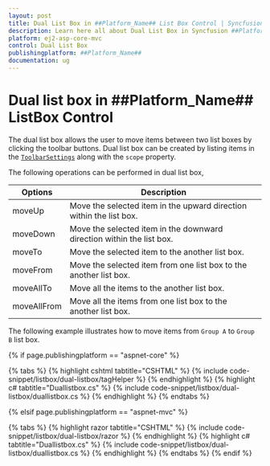 ```yaml
---
layout: post
title: Dual List Box in ##Platform_Name## List Box Control | Syncfusion
description: Learn here all about Dual List Box in Syncfusion ##Platform_Name## List Box component of Syncfusion Essential JS 2 and more.
platform: ej2-asp-core-mvc
control: Dual List Box
publishingplatform: ##Platform_Name##
documentation: ug
---
```



# Dual list box in ##Platform_Name## ListBox Control

The dual list box allows the user to move items between two list boxes by clicking the toolbar buttons. Dual list box can be created by listing items in the [`ToolbarSettings`](https://help.syncfusion.com/cr/cref_files/aspnetcore-js2/Syncfusion.EJ2~Syncfusion.EJ2.DropDowns.ListBox~ToolbarSettings.html) along with the `scope` property.

The following operations can be performed in dual list box,

| Options | Description |
|------|-------------|
| moveUp | Move the selected item in the upward direction within the list box. |
| moveDown | Move the selected item in the downward direction within the list box. |
| moveTo |  Move the selected item to the another list box. |
| moveFrom | Move the selected item from one list box to the another list box. |
| moveAllTo | Move all the items to the another list box. |
| moveAllFrom |  Move all the items from one list box to the another list box. |

The following example illustrates how to move items from `Group A` to `Group B` list box.

{% if page.publishingplatform == "aspnet-core" %}

{% tabs %}
{% highlight cshtml tabtitle="CSHTML" %}
{% include code-snippet/listbox/dual-listbox/tagHelper %}
{% endhighlight %}
{% highlight c# tabtitle="Duallistbox.cs" %}
{% include code-snippet/listbox/dual-listbox/duallistbox.cs %}
{% endhighlight %}
{% endtabs %}

{% elsif page.publishingplatform == "aspnet-mvc" %}

{% tabs %}
{% highlight razor tabtitle="CSHTML" %}
{% include code-snippet/listbox/dual-listbox/razor %}
{% endhighlight %}
{% highlight c# tabtitle="Duallistbox.cs" %}
{% include code-snippet/listbox/dual-listbox/duallistbox.cs %}
{% endhighlight %}
{% endtabs %}
{% endif %}

